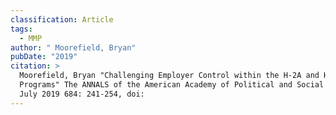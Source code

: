 ```yaml
---
classification: Article
tags:
  - MMP
author: " Moorefield, Bryan"
pubDate: "2019"
citation: >
  Moorefield, Bryan	"Challenging Employer Control within the H-2A and H-2B Visa
  Programs" The ANNALS of the American Academy of Political and Social Science,
  July 2019 684: 241-254, doi:
---
```

